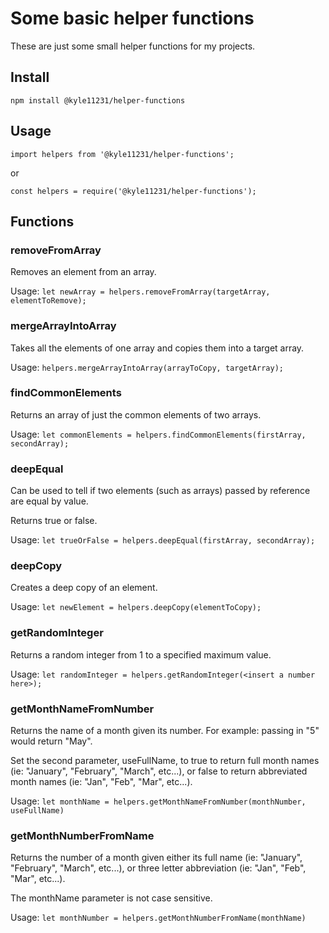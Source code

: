 # Some basic helper functions

These are just some small helper functions for my projects.

## Install

`npm install @kyle11231/helper-functions`

## Usage

`import helpers from '@kyle11231/helper-functions';`

or

`const helpers = require('@kyle11231/helper-functions');`

## Functions

### removeFromArray

Removes an element from an array.

Usage:
`let newArray = helpers.removeFromArray(targetArray, elementToRemove);`

### mergeArrayIntoArray

Takes all the elements of one array and copies them into a target array.

Usage:
`helpers.mergeArrayIntoArray(arrayToCopy, targetArray);`

### findCommonElements

Returns an array of just the common elements of two arrays.

Usage:
`let commonElements = helpers.findCommonElements(firstArray, secondArray);`

### deepEqual

Can be used to tell if two elements (such as arrays) passed by reference are equal by value.

Returns true or false.

Usage:
`let trueOrFalse = helpers.deepEqual(firstArray, secondArray);`

### deepCopy

Creates a deep copy of an element.

Usage:
`let newElement = helpers.deepCopy(elementToCopy);`

### getRandomInteger

Returns a random integer from 1 to a specified maximum value.

Usage:
`let randomInteger = helpers.getRandomInteger(<insert a number here>);`

### getMonthNameFromNumber

Returns the name of a month given its number. For example: passing in "5" would return "May".

Set the second parameter, useFullName, to true to return full month names (ie: "January", "February", "March", etc...), or false to return abbreviated month names (ie: "Jan", "Feb", "Mar", etc...).

Usage:
`let monthName = helpers.getMonthNameFromNumber(monthNumber, useFullName)`

### getMonthNumberFromName

Returns the number of a month given either its full name (ie: "January", "February", "March", etc...), or three letter abbreviation (ie: "Jan", "Feb", "Mar", etc...).

The monthName parameter is not case sensitive.

Usage:
`let monthNumber = helpers.getMonthNumberFromName(monthName)`